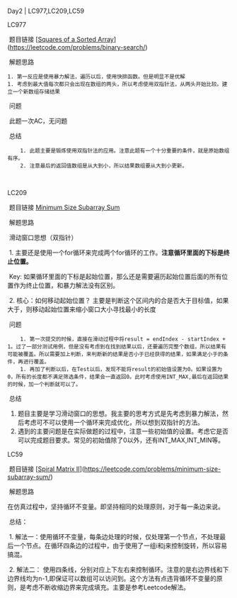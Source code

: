 Day2 | LC977,LC209,LC59



LC977

​	题目链接 [[Squares of a Sorted Array](https://leetcode.com/problems/squares-of-a-sorted-array/)](https://leetcode.com/problems/binary-search/)

​	解题思路 

	1. 第一反应是使用暴力解法，遍历以后，使用快排函数。但是明显不是优解
	1. 考虑到最大值每次都只会出现在数组的两头，所以考虑使用双指针法，从两头开始比较。建立一个新数组存储结果

​	问题

​		此题一次AC，无问题

​	总结

  		1. 此题主要是锻炼使用双指针法的应用。注意此题有一个十分重要的条件，就是原始数组有序。
  		2. 注意最后的返回值数组是从大到小，所以结果数组要从大到小更新。

​		



LC209

​	题目链接 [Minimum Size Subarray Sum](https://leetcode.com/problems/minimum-size-subarray-sum/)

​	解题思路 

​		滑动窗口思想（双指针）

​		1.  主要还是使用一个for循环来完成两个for循环的工作。**注意循环里面的下标是终止位置。**

​                          Key: 如果循环里面的下标是起始位置，那么还是需要遍历起始位置后面的所有位置作为终止位置，和暴力解法没有区别。

​                2.  核心：如何移动起始位置？        主要是判断这个区间内的合是否大于目标值，如果大于，则移动起始位置来缩小窗口大小寻找最小的长度 

​	问题

		1. 第一次提交的时候，直接在滑动过程中将result = endIndex - startIndex + 1。过了一部分测试用例，但是没有考虑到在找到结果以后，还要遍历完整个数组，所以结果有可能被覆盖。所以需要加上判断，来判断新的结果是否小于已经获得的结果，如果满足小于的条件，再进行覆盖。
		1. 再加了判断以后，在Test以后，发现不能将result的初始值设置为0。如果设置为0，所有的长度都不满足筛选条件，结果会一直返回0。此时考虑使用INT_MAX,最后在返回结果的时候，加一个判断就可以了。



​	总结

1. 题目主要是学习滑动窗口的思想。我主要的思考方式是先考虑到暴力解法，然后考虑可不可以使用一个循环来完成优化，所以想到双指针的方法。
2. 遇到的主要问题是在实际做题的过程中，注意一些初始值的设置。考虑它是否可以完成题目要求。常见的初始值除了0以外，还有INT_MAX,INT_MIN等。



LC59

​	题目链接 [[Spiral Matrix II](https://leetcode.com/problems/spiral-matrix-ii/)](https://leetcode.com/problems/minimum-size-subarray-sum/)

​	解题思路 

​		在仿真过程中，坚持循环不变量。即坚持相同的处理原则，对于每一条边来说。

​	总结：

​		1. 解法一：使用循环不变量，每条边处理的时候，仅处理第一个节点，不处理最后一个节点。在循环四条边的过程中，由于使用了一组i和j来控制旋转，所以容易搞混。

​		2. 解法二： 使用四条线，分别对应上下左右来控制循环。注意的是右边界线和下边界线均为n-1,即保证可以数组可以访问到。这个方法有点违背循环不变量的原则，是考虑不断收缩边界来完成填充。主要是参考Leetcode解法。







​       



